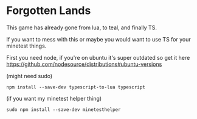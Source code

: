 # Forgotten Lands
 This game has already gone from lua, to teal, and finally TS.

 If you want to mess with this or maybe you would want to use TS for your minetest things.
 
First you need node, if you're on ubuntu it's super outdated so get it here https://github.com/nodesource/distributions#ubuntu-versions

(might need sudo)
 ```
 npm install --save-dev typescript-to-lua typescript
 ```

(if you want my minetest helper thing)
```
sudo npm install --save-dev minetesthelper 
```